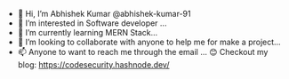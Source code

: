- 👋 Hi, I’m Abhishek Kumar @abhishek-kumar-91
- 👀 I’m interested in Software developer ...
- 🌱 I’m currently learning MERN Stack...
- 💞️ I’m looking to collaborate with anyone to help me for make a project...
- 📫 Anyone to want to reach me through the email ...
  😊 Checkout my blog: https://codesecurity.hashnode.dev/ 

<!---
abhishek-kumar-91/abhishek-kumar-91 is a ✨ special ✨ repository because its `README.md` (this file) appears on your GitHub profile.
You can click the Preview link to take a look at your changes.
--->
